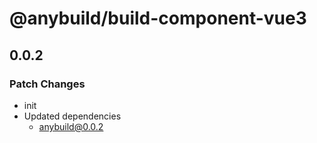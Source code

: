 # @anybuild/build-component-vue3

## 0.0.2

### Patch Changes

- init
- Updated dependencies
  - anybuild@0.0.2

